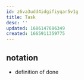 ```yaml
---
id: z6va3udd4idgifiyqar5v1g
title: Task
desc: ''
updated: 1686147686349
created: 1665911359775
---
```


## notation

- definition of done